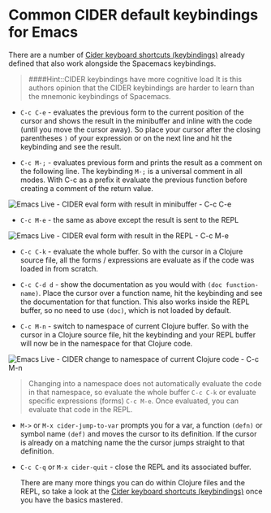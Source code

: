 # Common CIDER default keybindings for Emacs

  There are a number of [Cider keyboard shortcuts (keybindings)](https://github.com/clojure-emacs/cider#keyboard-shortcuts) already defined that also work alongside the Spacemacs keybindings.

> ####Hint::CIDER keybindings have more cognitive load
> It is this authors opinion that the CIDER keybindings are harder to learn than the mnemonic keybindings of Spacemacs.


* `C-c C-e` - evaluates the previous form to the current position of the cursor and shows the result in the minibuffer and inline with the code (until you move the cursor away).  So place your cursor after the closing parentheses `)` of your expression or on the next line and hit the keybinding and see the result.

* `C-c M-;` - evaluates previous form and prints the result as a comment on the following line.  The keybinding `M-;` is a universal comment in all modes.  With C-c as a prefix it evaluate the previous function before creating a comment of the return value.

![Emacs Live - CIDER eval form with result in minibuffer - C-c C-e](/images/emacs-cider-eval-expression-minibuffer.png)

* `C-c M-e` - the same as above except the result is sent to the REPL

![Emacs Live - CIDER eval form with result in the REPL - C-c M-e](/images/emacs-cider-eval-expression-repl.png)

* `C-c C-k` - evaluate the whole buffer.  So with the cursor in a Clojure source file, all the forms / expressions are evaluate as if the code was loaded in from scratch.

* `C-c C-d d` - show the documentation as you would with `(doc function-name)`.  Place the cursor over a function name, hit the keybinding and see the documentation for that function.  This also works inside the REPL buffer, so no need to use `(doc)`, which is not loaded by default.

* `C-c M-n` - switch to namespace of current Clojure buffer.  So with the cursor in a Clojure source file, hit the keybinding and your REPL buffer will now be in the namespace for that Clojure code.

![Emacs Live - CIDER change to namespace of current Clojure code - C-c M-n](/images/emacs-cider-namespace-change.png)

> Changing into a namespace does not automatically evaluate the code in that namespace, so evaluate the whole buffer `C-c C-k` or evaluate specific expressions (forms) `C-c M-e`.  Once evaluated, you can evaluate that code in the REPL.

* `M->` or `M-x cider-jump-to-var` prompts you for a var, a function `(defn)` or symbol name `(def)` and moves the cursor to its definition.  If the cursor is already on a matching name the the cursor jumps straight to that definition.

* `C-c C-q` or `M-x cider-quit` - close the REPL and its associated buffer.

  There are many more things you can do within Clojure files and the REPL, so take a look at the [Cider keyboard shortcuts (keybindings)](https://github.com/clojure-emacs/cider#keyboard-shortcuts) once you have the basics mastered.
